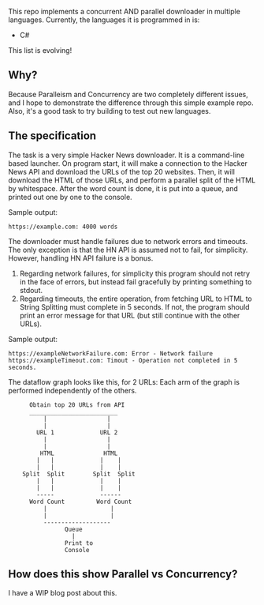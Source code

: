This repo implements a concurrent AND parallel downloader in multiple languages. Currently, the languages it is programmed in is:
  - C#

This list is evolving!

## Why?
Because Paralleism and Concurrency are two completely different issues, and I hope to demonstrate the difference through this simple example repo. Also, it's a good task to try building to test out new languages.


## The specification
The task is a very simple Hacker News downloader. It is a command-line based launcher. On program start, it will make a connection to the Hacker News API and download the URLs of the top 20 websites. Then, it will download the HTML of those URLs, and perform a parallel split of the HTML by whitespace. After the word count is done, it is put into a queue, and printed out one by one to the console. 

Sample output:
```
https://example.com: 4000 words
```

The downloader must handle failures due to network errors and timeouts. The only exception is that the HN API is assumed not to fail, for simplicity. However, handling HN API failure is a bonus.

1. Regarding network failures, for simplicity this program should not retry in the face of errors, but instead fail gracefully by printing something to stdout.
1. Regarding timeouts, the entire operation, from fetching URL to HTML to String Splitting must complete in 5 seconds. If not, the program should print an error message for that URL (but still continue with the other URLs).

Sample output:
```
https://exampleNetworkFailure.com: Error - Network failure
https://exampleTimeout.com: Timout - Operation not completed in 5 seconds.
```

The dataflow graph looks like this, for 2 URLs: 
Each arm of the graph is performed independently of the others.
```
      Obtain top 20 URLs from API
      _________________________
          |                 |
          |                 |
        URL 1             URL 2
          |                 |
          |                 |
         HTML              HTML
        |   |             |    |
        |   |             |    |
    Split  Split        Split  Split
        |   |             |    |
        |   |             |    |
        -----             ------
      Word Count         Word Count
          |                  |
          |                  |
          -------------------
                Queue
                  |
                Print to
                Console
```

## How does this show Parallel vs Concurrency?
I have a WIP blog post about this.



